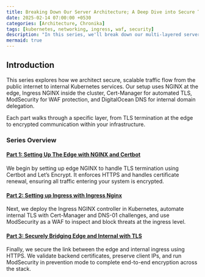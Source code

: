 ```yaml
---
title: Breaking Down Our Server Architecture; A Deep Dive into Secure Traffic Flow
date: 2025-02-14 07:00:00 +0530
categories: [Architecture, Chronika]
tags: [kubernetes, networking, ingress, waf, security]
description: "In this series, we'll break down our multi-layered server architecture that efficiently handles client requests, secures data with TLS, and simplifies certificate management. We will then walk through the step-by-step implementation of this architecture."
mermaid: true
---
```


## Introduction
This series explores how we architect secure, scalable traffic flow from the public internet to internal Kubernetes services. Our setup uses NGINX at the edge, Ingress NGINX inside the cluster, Cert-Manager for automated TLS, ModSecurity for WAF protection, and DigitalOcean DNS for internal domain delegation.

Each part walks through a specific layer, from TLS termination at the edge to encrypted communication within your infrastructure.

### Series Overview

#### [Part 1: Setting Up The Edge with NGINX and Certbot](../Breaking-Down-Our-Server-Architecture-Part-1)
We begin by setting up edge NGINX to handle TLS termination using Certbot and Let’s Encrypt. It enforces HTTPS and handles certificate renewal, ensuring all traffic entering your system is encrypted.

#### [Part 2: Setting up Ingress with Ingress Nginx](../Breaking-Down-Our-Server-Architecture-Part-2)
Next, we deploy the Ingress NGINX controller in Kubernetes, automate internal TLS with Cert-Manager and DNS-01 challenges, and use ModSecurity as a WAF to inspect and block threats at the ingress level.

#### [Part 3: Securely Bridging Edge and Internal with TLS](../Breaking-Down-Our-Server-Architecture-Part-3)
Finally, we secure the link between the edge and internal ingress using HTTPS. We validate backend certificates, preserve client IPs, and run ModSecurity in prevention mode to complete end-to-end encryption across the stack.

